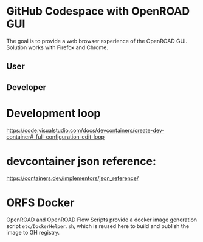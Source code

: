 # GitHub Codespace with OpenROAD GUI

The goal is to provide a web browser experience of the OpenROAD GUI. Solution works with Firefox and Chrome.

## User



## Developer





# Development loop

https://code.visualstudio.com/docs/devcontainers/create-dev-container#_full-configuration-edit-loop


# devcontainer json reference:

https://containers.dev/implementors/json_reference/

# ORFS Docker

OpenROAD and OpenROAD Flow Scripts provide a docker image generation script `etc/DockerHelper.sh`, which is reused here to build and publish the image to GH registry.
